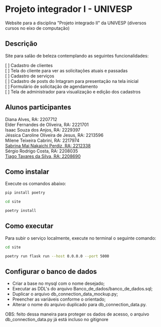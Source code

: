 # Projeto integrador I - UNIVESP
Website para a disciplina "Projeto integrado II" da UNIVESP (diversos cursos no eixo de computação)

## Descrição
Site para salão de beleza contemplando as seguintes funcionalidades:

[ ] Cadastro de clientes<br>
[ ] Tela do cliente para ver as solicitações atuais e passadas<br>
[ ] Cadastro de serviços<br>
[ ] Cadastro de posts do Intagram para presentação na tela inicial<br>
[ ] Formulário de solicitação de agendamento<br>
[ ] Tela de administrador para visualização e edição dos cadastros<br>

## Alunos participantes

Diana Alves, RA: 2207712<br>
Elder Fernandes de Oliveira, RA: 2221701<br>
Isaac Souza dos Anjos, RA: 2229397<br>
Jéssica Caroline Oliveira de Jesus, RA: 2213596<br>
Milene Teixeira Cabrini, RA: 2217974<br>
<a href="https://github.com/SabrinaPerdiz" target="_blank">Sabrina Mai Nakaichi Perdiz, RA: 2212338</a><br>
Sérgio Rodrigo Costa, RA: 2208035<br>
<a href="https://github.com/Tiagots23" target="_blank"> Tiago Tavares da Silva, RA: 2208690</a><br>

## Como instalar

Execute os comandos abaixo:

```sh
pip install poetry

cd site

poetry install
```

## Como executar

Para subir o serviço localmente, execute no terminal o seguinte comando:

```sh
cd site

poetry run flask run --host 0.0.0.0 --port 5000
```

## Configurar o banco de dados

- Criar a base no mysql com o nome desejado;
- Executar as DDL's do arquivo Banco_de_dados/banco_de_dados.sql;
- Duplicar o arquivo db_connection_data_mockup.py;
- Preencher as variáveis conforme o orientado;
- Alterar o nome do arquivo duplicado para db_connection_data.py.

OBS: feito dessa maneira para proteger os dados de acesso, o arquivo db_connection_data.py já está incluso no gitignore